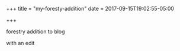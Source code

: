 +++
title = "my-foresty-addition"
date = 2017-09-15T19:02:55-05:00

+++


forestry addition to blog

with an edit
